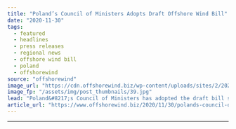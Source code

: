 ```yaml
---
title: "Poland’s Council of Ministers Adopts Draft Offshore Wind Bill"
date: "2020-11-30"
tags: 
  - featured
  - headlines
  - press releases
  - regional news
  - offshore wind bill
  - poland
  - offshorewind
source: "offshorewind"
image_url: "https://cdn.offshorewind.biz/wp-content/uploads/sites/2/2020/11/30092003/Polands-Council-Of-Ministers-Adopts-Draft-Offshore-Wind-Bill.jpg"
image_fp: "/assets/img/post_thumbnails/39.jpg"
lead: "Poland&#8217;s Council of Ministers has adopted the draft bill supporting the development of offshore"
article_url: "https://www.offshorewind.biz/2020/11/30/polands-council-of-ministers-adopts-draft-offshore-wind-bill/"
---
```


---
